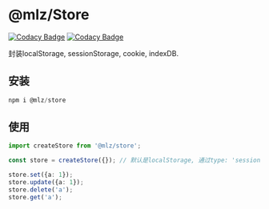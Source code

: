 # @mlz/Store

[![Codacy Badge](https://api.codacy.com/project/badge/Grade/17eb7a7e502d440ea5adce4a23aab165)](https://app.codacy.com/gh/juicecube/localStore?utm_source=github.com&utm_medium=referral&utm_content=juicecube/localStore&utm_campaign=Badge_Grade_Settings)
[![Codacy Badge](https://api.codacy.com/project/badge/Grade/17eb7a7e502d440ea5adce4a23aab165)](https://app.codacy.com/gh/juicecube/localStore?utm_source=github.com&utm_medium=referral&utm_content=juicecube/localStore&utm_campaign=Badge_Grade_Dashboard)

封装localStorage, sessionStorage, cookie, indexDB.

## 安装
``` js
npm i @mlz/store
```

## 使用
``` ts
import createStore from '@mlz/store';

const store = createStore({}); // 默认是localStorage, 通过type: 'sessionStorage'|'cookieStorage'|'indexDB'区分

store.set({a: 1});
store.update({a: 1});
store.delete('a');
store.get('a');
```